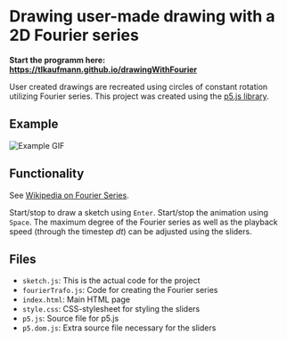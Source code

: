 # Drawing user-made drawing with a 2D Fourier series
**Start the programm here: https://tlkaufmann.github.io/drawingWithFourier**

User created drawings are recreated using circles of constant rotation utilizing Fourier series.
This project was created using the [p5.js library](https://p5js.org).

## Example
![Example GIF](https://media.giphy.com/media/cO9MHPvp8tlpNEmDHe/giphy.gif)


## Functionality
See [Wikipedia on Fourier Series](https://en.wikipedia.org/wiki/Fourier_series).

Start/stop to draw a sketch using `Enter`. Start/stop the animation using `Space`.
The maximum degree of the Fourier series as well as the playback speed (through the timestep *dt*) can be adjusted using the sliders.


## Files

* `sketch.js`: This is the actual code for the project
* `fourierTrafo.js`: Code for creating the Fourier series
* `index.html`: Main HTML page
* `style.css`: CSS-stylesheet for styling the sliders
* `p5.js`: Source file for p5.js
* `p5.dom.js`: Extra source file necessary for the sliders
